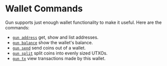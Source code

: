 # Wallet Commands

Gun supports just enough wallet functionality to make it useful.
Here are the commands:

- [`gun address`](./address.md) get, show and list addresses.
- [`gun balance`](./balance.md) show the wallet's balance.
- [`gun send`](./send.md) send coins out of a wallet.
- [`gun split`](./split.md) split coins into evenly sized UTXOs.
- [`gun tx`](./tx.md) view transactions made by this wallet.


